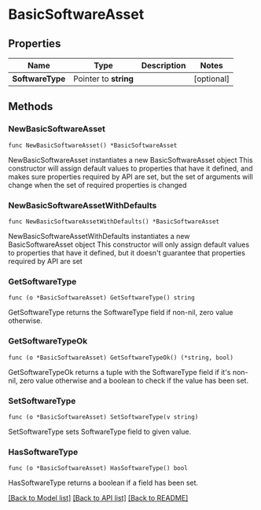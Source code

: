 # BasicSoftwareAsset

## Properties

Name | Type | Description | Notes
------------ | ------------- | ------------- | -------------
**SoftwareType** | Pointer to **string** |  | [optional] 

## Methods

### NewBasicSoftwareAsset

`func NewBasicSoftwareAsset() *BasicSoftwareAsset`

NewBasicSoftwareAsset instantiates a new BasicSoftwareAsset object
This constructor will assign default values to properties that have it defined,
and makes sure properties required by API are set, but the set of arguments
will change when the set of required properties is changed

### NewBasicSoftwareAssetWithDefaults

`func NewBasicSoftwareAssetWithDefaults() *BasicSoftwareAsset`

NewBasicSoftwareAssetWithDefaults instantiates a new BasicSoftwareAsset object
This constructor will only assign default values to properties that have it defined,
but it doesn't guarantee that properties required by API are set

### GetSoftwareType

`func (o *BasicSoftwareAsset) GetSoftwareType() string`

GetSoftwareType returns the SoftwareType field if non-nil, zero value otherwise.

### GetSoftwareTypeOk

`func (o *BasicSoftwareAsset) GetSoftwareTypeOk() (*string, bool)`

GetSoftwareTypeOk returns a tuple with the SoftwareType field if it's non-nil, zero value otherwise
and a boolean to check if the value has been set.

### SetSoftwareType

`func (o *BasicSoftwareAsset) SetSoftwareType(v string)`

SetSoftwareType sets SoftwareType field to given value.

### HasSoftwareType

`func (o *BasicSoftwareAsset) HasSoftwareType() bool`

HasSoftwareType returns a boolean if a field has been set.


[[Back to Model list]](../README.md#documentation-for-models) [[Back to API list]](../README.md#documentation-for-api-endpoints) [[Back to README]](../README.md)


